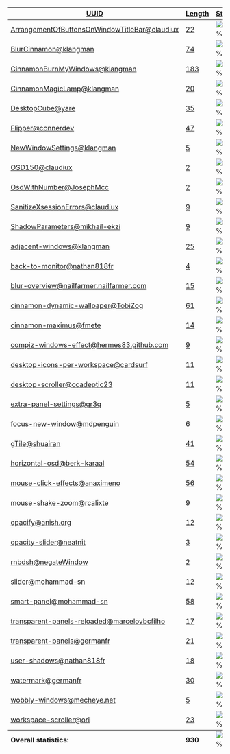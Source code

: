 <table>
  <thead>
    <tr>
      <th>
        <a href="#" id="uuid">UUID</a>
      </th>
      <th>
        <a href="#" id="length">Length</a>
      </th>
      <th>
        <a href="#" id="status">Status</a>
      </th>
      <th>
        <a href="#" id="untranslated">Untranslated</a>
      </th>
    </tr>
  </thead>
  <tbody>
    <tr>
      <td class="uuid" data-value="ArrangementOfButtonsOnWindowTitleBar@claudiux">
        <a href="ArrangementOfButtonsOnWindowTitleBar@claudiux.md">ArrangementOfButtonsOnWindowTitleBar@claudiux</a>
      </td>
      <td class="length" data-value="22">
        <a href="https://github.com/linuxmint/cinnamon-spices-extensions/blob/master/ArrangementOfButtonsOnWindowTitleBar%40claudiux/files/ArrangementOfButtonsOnWindowTitleBar%40claudiux/po/hu.po">22</a>
      </td>
      <td class="status" data-value="100">
        <img src="https://progress-bar.dev/100" alt="100%" />
      </td>
      <td class="untranslated" data-value="0">
        0
      </td>
    </tr>
    <tr>
      <td class="uuid" data-value="BlurCinnamon@klangman">
        <a href="BlurCinnamon@klangman.md">BlurCinnamon@klangman</a>
      </td>
      <td class="length" data-value="74">
        <a href="https://github.com/linuxmint/cinnamon-spices-extensions/blob/master/BlurCinnamon%40klangman/files/BlurCinnamon%40klangman/po/hu.po">74</a>
      </td>
      <td class="status" data-value="100">
        <img src="https://progress-bar.dev/100" alt="100%" />
      </td>
      <td class="untranslated" data-value="0">
        0
      </td>
    </tr>
    <tr>
      <td class="uuid" data-value="CinnamonBurnMyWindows@klangman">
        <a href="CinnamonBurnMyWindows@klangman.md">CinnamonBurnMyWindows@klangman</a>
      </td>
      <td class="length" data-value="183">
        <a href="https://github.com/linuxmint/cinnamon-spices-extensions/blob/master/CinnamonBurnMyWindows%40klangman/files/CinnamonBurnMyWindows%40klangman/po/hu.po">183</a>
      </td>
      <td class="status" data-value="100">
        <img src="https://progress-bar.dev/100" alt="100%" />
      </td>
      <td class="untranslated" data-value="0">
        0
      </td>
    </tr>
    <tr>
      <td class="uuid" data-value="CinnamonMagicLamp@klangman">
        <a href="CinnamonMagicLamp@klangman.md">CinnamonMagicLamp@klangman</a>
      </td>
      <td class="length" data-value="20">
        <a href="https://github.com/linuxmint/cinnamon-spices-extensions/blob/master/CinnamonMagicLamp%40klangman/files/CinnamonMagicLamp%40klangman/po/hu.po">20</a>
      </td>
      <td class="status" data-value="100">
        <img src="https://progress-bar.dev/100" alt="100%" />
      </td>
      <td class="untranslated" data-value="0">
        0
      </td>
    </tr>
    <tr>
      <td class="uuid" data-value="DesktopCube@yare">
        <a href="DesktopCube@yare.md">DesktopCube@yare</a>
      </td>
      <td class="length" data-value="35">
        <a href="https://github.com/linuxmint/cinnamon-spices-extensions/blob/master/DesktopCube%40yare/files/DesktopCube%40yare/po/hu.po">35</a>
      </td>
      <td class="status" data-value="100">
        <img src="https://progress-bar.dev/100" alt="100%" />
      </td>
      <td class="untranslated" data-value="0">
        0
      </td>
    </tr>
    <tr>
      <td class="uuid" data-value="Flipper@connerdev">
        <a href="Flipper@connerdev.md">Flipper@connerdev</a>
      </td>
      <td class="length" data-value="47">
        <a href="https://github.com/linuxmint/cinnamon-spices-extensions/blob/master/Flipper%40connerdev/files/Flipper%40connerdev/po/hu.po">47</a>
      </td>
      <td class="status" data-value="100">
        <img src="https://progress-bar.dev/100" alt="100%" />
      </td>
      <td class="untranslated" data-value="0">
        0
      </td>
    </tr>
    <tr>
      <td class="uuid" data-value="NewWindowSettings@klangman">
        <a href="NewWindowSettings@klangman.md">NewWindowSettings@klangman</a>
      </td>
      <td class="length" data-value="5">
        <a href="https://github.com/linuxmint/cinnamon-spices-extensions/blob/master/NewWindowSettings%40klangman/files/NewWindowSettings%40klangman/po/hu.po">5</a>
      </td>
      <td class="status" data-value="100">
        <img src="https://progress-bar.dev/100" alt="100%" />
      </td>
      <td class="untranslated" data-value="0">
        0
      </td>
    </tr>
    <tr>
      <td class="uuid" data-value="OSD150@claudiux">
        <a href="OSD150@claudiux.md">OSD150@claudiux</a>
      </td>
      <td class="length" data-value="2">
        <a href="https://github.com/linuxmint/cinnamon-spices-extensions/blob/master/OSD150%40claudiux/files/OSD150%40claudiux/po/hu.po">2</a>
      </td>
      <td class="status" data-value="100">
        <img src="https://progress-bar.dev/100" alt="100%" />
      </td>
      <td class="untranslated" data-value="0">
        0
      </td>
    </tr>
    <tr>
      <td class="uuid" data-value="OsdWithNumber@JosephMcc">
        <a href="OsdWithNumber@JosephMcc.md">OsdWithNumber@JosephMcc</a>
      </td>
      <td class="length" data-value="2">
        <a href="https://github.com/linuxmint/cinnamon-spices-extensions/blob/master/OsdWithNumber%40JosephMcc/files/OsdWithNumber%40JosephMcc/po/hu.po">2</a>
      </td>
      <td class="status" data-value="100">
        <img src="https://progress-bar.dev/100" alt="100%" />
      </td>
      <td class="untranslated" data-value="0">
        0
      </td>
    </tr>
    <tr>
      <td class="uuid" data-value="SanitizeXsessionErrors@claudiux">
        <a href="SanitizeXsessionErrors@claudiux.md">SanitizeXsessionErrors@claudiux</a>
      </td>
      <td class="length" data-value="9">
        <a href="https://github.com/linuxmint/cinnamon-spices-extensions/blob/master/SanitizeXsessionErrors%40claudiux/files/SanitizeXsessionErrors%40claudiux/po/hu.po">9</a>
      </td>
      <td class="status" data-value="100">
        <img src="https://progress-bar.dev/100" alt="100%" />
      </td>
      <td class="untranslated" data-value="0">
        0
      </td>
    </tr>
    <tr>
      <td class="uuid" data-value="ShadowParameters@mikhail-ekzi">
        <a href="ShadowParameters@mikhail-ekzi.md">ShadowParameters@mikhail-ekzi</a>
      </td>
      <td class="length" data-value="9">
        <a href="https://github.com/linuxmint/cinnamon-spices-extensions/blob/master/ShadowParameters%40mikhail-ekzi/files/ShadowParameters%40mikhail-ekzi/po/hu.po">9</a>
      </td>
      <td class="status" data-value="100">
        <img src="https://progress-bar.dev/100" alt="100%" />
      </td>
      <td class="untranslated" data-value="0">
        0
      </td>
    </tr>
    <tr>
      <td class="uuid" data-value="adjacent-windows@klangman">
        <a href="adjacent-windows@klangman.md">adjacent-windows@klangman</a>
      </td>
      <td class="length" data-value="25">
        <a href="https://github.com/linuxmint/cinnamon-spices-extensions/blob/master/adjacent-windows%40klangman/files/adjacent-windows%40klangman/po/hu.po">25</a>
      </td>
      <td class="status" data-value="100">
        <img src="https://progress-bar.dev/100" alt="100%" />
      </td>
      <td class="untranslated" data-value="0">
        0
      </td>
    </tr>
    <tr>
      <td class="uuid" data-value="back-to-monitor@nathan818fr">
        <a href="back-to-monitor@nathan818fr.md">back-to-monitor@nathan818fr</a>
      </td>
      <td class="length" data-value="4">
        <a href="https://github.com/linuxmint/cinnamon-spices-extensions/blob/master/back-to-monitor%40nathan818fr/files/back-to-monitor%40nathan818fr/po/hu.po">4</a>
      </td>
      <td class="status" data-value="100">
        <img src="https://progress-bar.dev/100" alt="100%" />
      </td>
      <td class="untranslated" data-value="0">
        0
      </td>
    </tr>
    <tr>
      <td class="uuid" data-value="blur-overview@nailfarmer.nailfarmer.com">
        <a href="blur-overview@nailfarmer.nailfarmer.com.md">blur-overview@nailfarmer.nailfarmer.com</a>
      </td>
      <td class="length" data-value="15">
        <a href="https://github.com/linuxmint/cinnamon-spices-extensions/blob/master/blur-overview%40nailfarmer.nailfarmer.com/files/blur-overview%40nailfarmer.nailfarmer.com/po/hu.po">15</a>
      </td>
      <td class="status" data-value="100">
        <img src="https://progress-bar.dev/100" alt="100%" />
      </td>
      <td class="untranslated" data-value="0">
        0
      </td>
    </tr>
    <tr>
      <td class="uuid" data-value="cinnamon-dynamic-wallpaper@TobiZog">
        <a href="cinnamon-dynamic-wallpaper@TobiZog.md">cinnamon-dynamic-wallpaper@TobiZog</a>
      </td>
      <td class="length" data-value="61">
        <a href="https://github.com/linuxmint/cinnamon-spices-extensions/blob/master/cinnamon-dynamic-wallpaper%40TobiZog/files/cinnamon-dynamic-wallpaper%40TobiZog/po/hu.po">61</a>
      </td>
      <td class="status" data-value="100">
        <img src="https://progress-bar.dev/100" alt="100%" />
      </td>
      <td class="untranslated" data-value="0">
        0
      </td>
    </tr>
    <tr>
      <td class="uuid" data-value="cinnamon-maximus@fmete">
        <a href="cinnamon-maximus@fmete.md">cinnamon-maximus@fmete</a>
      </td>
      <td class="length" data-value="14">
        <a href="https://github.com/linuxmint/cinnamon-spices-extensions/blob/master/cinnamon-maximus%40fmete/files/cinnamon-maximus%40fmete/po/hu.po">14</a>
      </td>
      <td class="status" data-value="100">
        <img src="https://progress-bar.dev/100" alt="100%" />
      </td>
      <td class="untranslated" data-value="0">
        0
      </td>
    </tr>
    <tr>
      <td class="uuid" data-value="compiz-windows-effect@hermes83.github.com">
        <a href="compiz-windows-effect@hermes83.github.com.md">compiz-windows-effect@hermes83.github.com</a>
      </td>
      <td class="length" data-value="9">
        <a href="https://github.com/linuxmint/cinnamon-spices-extensions/blob/master/compiz-windows-effect%40hermes83.github.com/files/compiz-windows-effect%40hermes83.github.com/po/hu.po">9</a>
      </td>
      <td class="status" data-value="100">
        <img src="https://progress-bar.dev/100" alt="100%" />
      </td>
      <td class="untranslated" data-value="0">
        0
      </td>
    </tr>
    <tr>
      <td class="uuid" data-value="desktop-icons-per-workspace@cardsurf">
        <a href="desktop-icons-per-workspace@cardsurf.md">desktop-icons-per-workspace@cardsurf</a>
      </td>
      <td class="length" data-value="11">
        <a href="https://github.com/linuxmint/cinnamon-spices-extensions/blob/master/desktop-icons-per-workspace%40cardsurf/files/desktop-icons-per-workspace%40cardsurf/po/hu.po">11</a>
      </td>
      <td class="status" data-value="100">
        <img src="https://progress-bar.dev/100" alt="100%" />
      </td>
      <td class="untranslated" data-value="0">
        0
      </td>
    </tr>
    <tr>
      <td class="uuid" data-value="desktop-scroller@ccadeptic23">
        <a href="desktop-scroller@ccadeptic23.md">desktop-scroller@ccadeptic23</a>
      </td>
      <td class="length" data-value="11">
        <a href="https://github.com/linuxmint/cinnamon-spices-extensions/blob/master/desktop-scroller%40ccadeptic23/files/desktop-scroller%40ccadeptic23/po/hu.po">11</a>
      </td>
      <td class="status" data-value="100">
        <img src="https://progress-bar.dev/100" alt="100%" />
      </td>
      <td class="untranslated" data-value="0">
        0
      </td>
    </tr>
    <tr>
      <td class="uuid" data-value="extra-panel-settings@gr3q">
        <a href="extra-panel-settings@gr3q.md">extra-panel-settings@gr3q</a>
      </td>
      <td class="length" data-value="5">
        <a href="https://github.com/linuxmint/cinnamon-spices-extensions/blob/master/extra-panel-settings%40gr3q/files/extra-panel-settings%40gr3q/po/hu.po">5</a>
      </td>
      <td class="status" data-value="100">
        <img src="https://progress-bar.dev/100" alt="100%" />
      </td>
      <td class="untranslated" data-value="0">
        0
      </td>
    </tr>
    <tr>
      <td class="uuid" data-value="focus-new-window@mdpenguin">
        <a href="focus-new-window@mdpenguin.md">focus-new-window@mdpenguin</a>
      </td>
      <td class="length" data-value="6">
        <a href="https://github.com/linuxmint/cinnamon-spices-extensions/blob/master/focus-new-window%40mdpenguin/files/focus-new-window%40mdpenguin/po/hu.po">6</a>
      </td>
      <td class="status" data-value="100">
        <img src="https://progress-bar.dev/100" alt="100%" />
      </td>
      <td class="untranslated" data-value="0">
        0
      </td>
    </tr>
    <tr>
      <td class="uuid" data-value="gTile@shuairan">
        <a href="gTile@shuairan.md">gTile@shuairan</a>
      </td>
      <td class="length" data-value="41">
        <a href="https://github.com/linuxmint/cinnamon-spices-extensions/blob/master/gTile%40shuairan/files/gTile%40shuairan/po/hu.po">41</a>
      </td>
      <td class="status" data-value="100">
        <img src="https://progress-bar.dev/100" alt="100%" />
      </td>
      <td class="untranslated" data-value="0">
        0
      </td>
    </tr>
    <tr>
      <td class="uuid" data-value="horizontal-osd@berk-karaal">
        <a href="horizontal-osd@berk-karaal.md">horizontal-osd@berk-karaal</a>
      </td>
      <td class="length" data-value="54">
        <a href="https://github.com/linuxmint/cinnamon-spices-extensions/blob/master/horizontal-osd%40berk-karaal/files/horizontal-osd%40berk-karaal/po/hu.po">54</a>
      </td>
      <td class="status" data-value="100">
        <img src="https://progress-bar.dev/100" alt="100%" />
      </td>
      <td class="untranslated" data-value="0">
        0
      </td>
    </tr>
    <tr>
      <td class="uuid" data-value="mouse-click-effects@anaximeno">
        <a href="mouse-click-effects@anaximeno.md">mouse-click-effects@anaximeno</a>
      </td>
      <td class="length" data-value="56">
        <a href="https://github.com/linuxmint/cinnamon-spices-extensions/blob/master/mouse-click-effects%40anaximeno/files/mouse-click-effects%40anaximeno/po/hu.po">56</a>
      </td>
      <td class="status" data-value="100">
        <img src="https://progress-bar.dev/100" alt="100%" />
      </td>
      <td class="untranslated" data-value="0">
        0
      </td>
    </tr>
    <tr>
      <td class="uuid" data-value="mouse-shake-zoom@rcalixte">
        <a href="mouse-shake-zoom@rcalixte.md">mouse-shake-zoom@rcalixte</a>
      </td>
      <td class="length" data-value="9">
        <a href="https://github.com/linuxmint/cinnamon-spices-extensions/blob/master/mouse-shake-zoom%40rcalixte/files/mouse-shake-zoom%40rcalixte/po/hu.po">9</a>
      </td>
      <td class="status" data-value="100">
        <img src="https://progress-bar.dev/100" alt="100%" />
      </td>
      <td class="untranslated" data-value="0">
        0
      </td>
    </tr>
    <tr>
      <td class="uuid" data-value="opacify@anish.org">
        <a href="opacify@anish.org.md">opacify@anish.org</a>
      </td>
      <td class="length" data-value="12">
        <a href="https://github.com/linuxmint/cinnamon-spices-extensions/blob/master/opacify%40anish.org/files/opacify%40anish.org/po/hu.po">12</a>
      </td>
      <td class="status" data-value="100">
        <img src="https://progress-bar.dev/100" alt="100%" />
      </td>
      <td class="untranslated" data-value="0">
        0
      </td>
    </tr>
    <tr>
      <td class="uuid" data-value="opacity-slider@neatnit">
        <a href="opacity-slider@neatnit.md">opacity-slider@neatnit</a>
      </td>
      <td class="length" data-value="3">
        <a href="https://github.com/linuxmint/cinnamon-spices-extensions/blob/master/opacity-slider%40neatnit/files/opacity-slider%40neatnit/po/hu.po">3</a>
      </td>
      <td class="status" data-value="100">
        <img src="https://progress-bar.dev/100" alt="100%" />
      </td>
      <td class="untranslated" data-value="0">
        0
      </td>
    </tr>
    <tr>
      <td class="uuid" data-value="rnbdsh@negateWindow">
        <a href="rnbdsh@negateWindow.md">rnbdsh@negateWindow</a>
      </td>
      <td class="length" data-value="2">
        <a href="https://github.com/linuxmint/cinnamon-spices-extensions/blob/master/rnbdsh%40negateWindow/files/rnbdsh%40negateWindow/po/hu.po">2</a>
      </td>
      <td class="status" data-value="100">
        <img src="https://progress-bar.dev/100" alt="100%" />
      </td>
      <td class="untranslated" data-value="0">
        0
      </td>
    </tr>
    <tr>
      <td class="uuid" data-value="slider@mohammad-sn">
        <a href="slider@mohammad-sn.md">slider@mohammad-sn</a>
      </td>
      <td class="length" data-value="12">
        <a href="https://github.com/linuxmint/cinnamon-spices-extensions/blob/master/slider%40mohammad-sn/files/slider%40mohammad-sn/po/hu.po">12</a>
      </td>
      <td class="status" data-value="100">
        <img src="https://progress-bar.dev/100" alt="100%" />
      </td>
      <td class="untranslated" data-value="0">
        0
      </td>
    </tr>
    <tr>
      <td class="uuid" data-value="smart-panel@mohammad-sn">
        <a href="smart-panel@mohammad-sn.md">smart-panel@mohammad-sn</a>
      </td>
      <td class="length" data-value="58">
        <a href="https://github.com/linuxmint/cinnamon-spices-extensions/blob/master/smart-panel%40mohammad-sn/files/smart-panel%40mohammad-sn/po/hu.po">58</a>
      </td>
      <td class="status" data-value="100">
        <img src="https://progress-bar.dev/100" alt="100%" />
      </td>
      <td class="untranslated" data-value="0">
        0
      </td>
    </tr>
    <tr>
      <td class="uuid" data-value="transparent-panels-reloaded@marcelovbcfilho">
        <a href="transparent-panels-reloaded@marcelovbcfilho.md">transparent-panels-reloaded@marcelovbcfilho</a>
      </td>
      <td class="length" data-value="17">
        <a href="https://github.com/linuxmint/cinnamon-spices-extensions/blob/master/transparent-panels-reloaded%40marcelovbcfilho/files/transparent-panels-reloaded%40marcelovbcfilho/po/hu.po">17</a>
      </td>
      <td class="status" data-value="100">
        <img src="https://progress-bar.dev/100" alt="100%" />
      </td>
      <td class="untranslated" data-value="0">
        0
      </td>
    </tr>
    <tr>
      <td class="uuid" data-value="transparent-panels@germanfr">
        <a href="transparent-panels@germanfr.md">transparent-panels@germanfr</a>
      </td>
      <td class="length" data-value="21">
        <a href="https://github.com/linuxmint/cinnamon-spices-extensions/blob/master/transparent-panels%40germanfr/files/transparent-panels%40germanfr/po/hu.po">21</a>
      </td>
      <td class="status" data-value="100">
        <img src="https://progress-bar.dev/100" alt="100%" />
      </td>
      <td class="untranslated" data-value="0">
        0
      </td>
    </tr>
    <tr>
      <td class="uuid" data-value="user-shadows@nathan818fr">
        <a href="user-shadows@nathan818fr.md">user-shadows@nathan818fr</a>
      </td>
      <td class="length" data-value="18">
        <a href="https://github.com/linuxmint/cinnamon-spices-extensions/blob/master/user-shadows%40nathan818fr/files/user-shadows%40nathan818fr/po/hu.po">18</a>
      </td>
      <td class="status" data-value="100">
        <img src="https://progress-bar.dev/100" alt="100%" />
      </td>
      <td class="untranslated" data-value="0">
        0
      </td>
    </tr>
    <tr>
      <td class="uuid" data-value="watermark@germanfr">
        <a href="watermark@germanfr.md">watermark@germanfr</a>
      </td>
      <td class="length" data-value="30">
        <a href="https://github.com/linuxmint/cinnamon-spices-extensions/blob/master/watermark%40germanfr/files/watermark%40germanfr/po/hu.po">30</a>
      </td>
      <td class="status" data-value="100">
        <img src="https://progress-bar.dev/100" alt="100%" />
      </td>
      <td class="untranslated" data-value="0">
        0
      </td>
    </tr>
    <tr>
      <td class="uuid" data-value="wobbly-windows@mecheye.net">
        <a href="wobbly-windows@mecheye.net.md">wobbly-windows@mecheye.net</a>
      </td>
      <td class="length" data-value="5">
        <a href="https://github.com/linuxmint/cinnamon-spices-extensions/blob/master/wobbly-windows%40mecheye.net/files/wobbly-windows%40mecheye.net/po/hu.po">5</a>
      </td>
      <td class="status" data-value="100">
        <img src="https://progress-bar.dev/100" alt="100%" />
      </td>
      <td class="untranslated" data-value="0">
        0
      </td>
    </tr>
    <tr>
      <td class="uuid" data-value="workspace-scroller@ori">
        <a href="workspace-scroller@ori.md">workspace-scroller@ori</a>
      </td>
      <td class="length" data-value="23">
        <a href="https://github.com/linuxmint/cinnamon-spices-extensions/blob/master/workspace-scroller%40ori/files/workspace-scroller%40ori/po/hu.po">23</a>
      </td>
      <td class="status" data-value="100">
        <img src="https://progress-bar.dev/100" alt="100%" />
      </td>
      <td class="untranslated" data-value="0">
        0
      </td>
    </tr>
  <tfoot>
    <tr>
      <td class="uuid" data-value="Overall statistics:">
        <b>Overall statistics:</b>
      </td>
      <td class="length" data-value="930">
        <b>930</b>
      </td>
      <td class="status" data-value="100">
        <img src="https://progress-bar.dev/100" alt="100%" />
      </td>
      <td class="untranslated" data-value="0">
        <b>0</b>
      </td>
    </tr>
  </tfoot>
</table>

